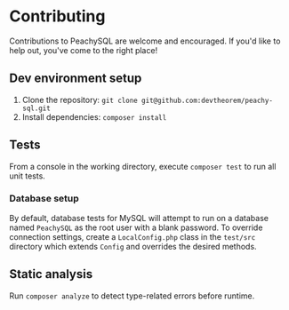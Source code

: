 # Contributing

Contributions to PeachySQL are welcome and encouraged.
If you'd like to help out, you've come to the right place!

## Dev environment setup

1. Clone the repository: `git clone git@github.com:devtheorem/peachy-sql.git`
2. Install dependencies: `composer install`

## Tests

From a console in the working directory, execute `composer test` to run all unit tests.

### Database setup

By default, database tests for MySQL will attempt to run on a database named
`PeachySQL` as the root user with a blank password. To override connection settings,
create a `LocalConfig.php` class in the `test/src` directory which extends `Config`
and overrides the desired methods.

## Static analysis

Run `composer analyze` to detect type-related errors before runtime.
